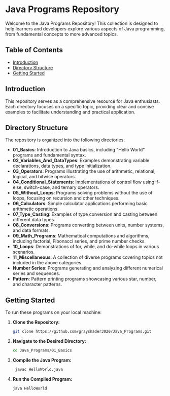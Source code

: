 # Java Programs Repository

Welcome to the Java Programs Repository! This collection is designed to help learners and developers explore various aspects of Java programming, from fundamental concepts to more advanced topics.

## Table of Contents

- [Introduction](#introduction)
- [Directory Structure](#directory-structure)
- [Getting Started](#getting-started)


## Introduction

This repository serves as a comprehensive resource for Java enthusiasts. Each directory focuses on a specific topic, providing clear and concise examples to facilitate understanding and practical application.

## Directory Structure

The repository is organized into the following directories:

- **01_Basics**: Introduction to Java basics, including "Hello World" programs and fundamental syntax.
- **02_Variables_And_DataTypes**: Examples demonstrating variable declarations, data types, and type initialization.
- **03_Operators**: Programs illustrating the use of arithmetic, relational, logical, and bitwise operators.
- **04_Conditional_Statements**: Implementations of control flow using if-else, switch-case, and ternary operators.
- **05_Without_Loops**: Programs solving problems without the use of loops, focusing on recursion and other techniques.
- **06_Calculators**: Simple calculator applications performing basic arithmetic operations.
- **07_Type_Casting**: Examples of type conversion and casting between different data types.
- **08_Conversions**: Programs converting between units, number systems, and data formats.
- **09_Math_Programs**: Mathematical computations and algorithms, including factorial, Fibonacci series, and prime number checks.
- **10_Loops**: Demonstrations of for, while, and do-while loops in various scenarios.
- **11_Miscellaneous**: A collection of diverse programs covering topics not included in the above categories.
- **Number Series**: Programs generating and analyzing different numerical series and sequences.
- **Pattern**: Pattern printing programs showcasing various star, number, and character patterns.

## Getting Started

To run these programs on your local machine:

1. **Clone the Repository:**
   ```bash
   git clone https://github.com/grayshader3020/Java_Programs.git

2. **Navigate to the Desired Directory:**
   ```bash
   cd Java_Programs/01_Basics
3. **Compile the Java Program:**
   ```bash
    javac HelloWorld.java
4. **Run the Compiled Program:**
   ```bash
   java HelloWorld

